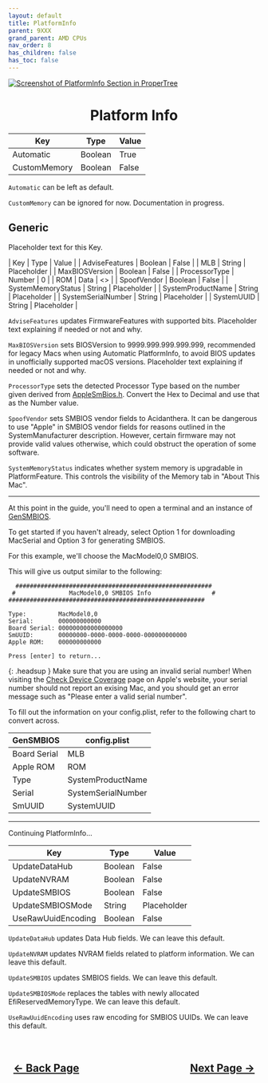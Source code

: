 ```yaml
---
layout: default
title: PlatformInfo
parent: 9XXX
grand_parent: AMD CPUs
nav_order: 8
has_children: false
has_toc: false
---
```


<style>
  .navigation-container {
    display: flex;
    justify-content: space-between;
    align-items: center;
    width: 100%;
  }
  
  .nav-button {
    margin: 10px;
  }

  .section-title{
    text-align: center
  }

  .key-title{
    text-align: left
  }

  .key-entry{
    text-align: center
  }
</style>

<a align="center" href=""><img src="../../../../assets/" alt="Screenshot of PlatformInfo Section in ProperTree"></a>

<h1 class="section-title">Platform Info</h1>

| Key  | Type | Value | 
| ----- | ----- | ----- |
| Automatic | Boolean | True |
| CustomMemory | Boolean | False |

``Automatic`` can be left as default.

``CustomMemory`` can be ignored for now. Documentation in progress.

<h2 class="key-title">Generic</h2>

Placeholder text for this Key.

| Key  | Type | Value | 
| AdviseFeatures | Boolean | False |
| MLB | String | Placeholder |
| MaxBIOSVersion | Boolean | False |
| ProcessorType | Number | 0 |
| ROM | Data | <> |
| SpoofVendor | Boolean | False |
| SystemMemoryStatus | String | Placeholder |
| SystemProductName | String | Placeholder |
| SystemSerialNumber | String | Placeholder |
| SystemUUID | String | Placeholder |

``AdviseFeatures`` updates FirmwareFeatures with supported bits. Placeholder text explaining if needed or not and why.

``MaxBIOSVersion`` sets BIOSVersion to 9999.999.999.999.999, recommended for legacy Macs when using Automatic PlatformInfo, to avoid BIOS updates in unofficially supported macOS versions. Placeholder text explaining if needed or not and why.

``ProcessorType`` sets the detected Processor Type based on the number given derived from [AppleSmBios.h](https://raw.githubusercontent.com/acidanthera/OpenCorePkg/master/Include/Apple/IndustryStandard/AppleSmBios.h). Convert the Hex to Decimal and use that as the Number value.

``SpoofVendor`` sets SMBIOS vendor fields to Acidanthera. It can be dangerous to use "Apple" in SMBIOS vendor fields for reasons outlined in the SystemManufacturer description. However, certain firmware may not provide valid values otherwise, which could obstruct the operation of some software.

``SystemMemoryStatus`` indicates whether system memory is upgradable in PlatformFeature. This controls the visibility of the Memory tab in "About This Mac".

<hr>

At this point in the guide, you'll need to open a terminal and an instance of [GenSMBIOS](https://github.com/corpnewt/GenSMBIOS). 

To get started if you haven't already, select Option 1 for downloading MacSerial and Option 3 for generating SMBIOS.

For this example, we'll choose the MacModel0,0 SMBIOS.

This will give us output similar to the following:

```
  #######################################################
 #               MacModel0,0 SMBIOS Info                 #
#######################################################

Type:         MacModel0,0
Serial:       000000000000
Board Serial: 000000000000000000
SmUUID:       00000000-0000-0000-0000-000000000000
Apple ROM:    000000000000

Press [enter] to return...
```

{: .headsup }
Make sure that you are using an invalid serial number! When visiting the [Check Device Coverage](https://checkcoverage.apple.com/) page on Apple's website, your serial number should not report an exising Mac, and you should get an error message such as "Please enter a valid serial number".

To fill out the information on your config.plist, refer to the following chart to convert across.

| GenSMBIOS | config.plist | 
| ----- | ----- |
| Board Serial | MLB |
| Apple ROM | ROM |
| Type | SystemProductName |
| Serial | SystemSerialNumber |
| SmUUID | SystemUUID |

<hr>
Continuing PlatformInfo...

| Key  | Type | Value | 
| ----- | ----- | ----- |
| UpdateDataHub | Boolean | False |
| UpdateNVRAM | Boolean | False |
| UpdateSMBIOS | Boolean | False |
| UpdateSMBIOSMode | String | Placeholder |
| UseRawUuidEncoding | Boolean | False |

``UpdateDataHub`` updates Data Hub fields. We can leave this default.

``UpdateNVRAM`` updates NVRAM fields related to platform information. We can leave this default.

``UpdateSMBIOS`` updates SMBIOS fields. We can leave this default.

``UpdateSMBIOSMode`` replaces the tables with newly allocated EfiReservedMemoryType. We can leave this default.

``UseRawUuidEncoding`` uses raw encoding for SMBIOS UUIDs. We can leave this default.

<h2 align="center">
  <br>
  <div class="navigation-container">
    <a class="nav-button" href="../07-NVRAM/">&larr; Back Page</a>
    <a class="nav-button" href="../09-UEFI/">Next Page &rarr;</a>
  </div>
  <br>
</h2>
